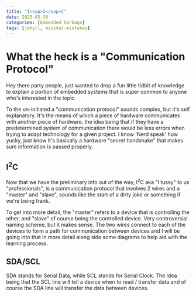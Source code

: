 ```yaml
---
title: "I<sup>2</sup>C"
date: 2025-05-30
categories: [Embedded Garbage]
tags: [jekyll, minimal-mistakes]
---
```


# What the heck is a "Communication Protocol"

Hey there party people, just wanted to drop a fun little tidbit of knowledge to explain a portion of embedded systems that is super common to anyone who's interested in the topic.

To the un-initiated a "communication protocol" sounds complex, but it's self explanatory. It's the means of which a piece of hardware communicates with another piece of hardware, the idea being that if they have a predetermined system of communication there would be less errors when trying to adapt technology for a given project. I know 'Nerd speak' how yucky, just know it's basically a hardware "secret handshake" that makes sure information is passed properly.


## I<sup>2</sup>C

Now that we have the preliminary info out of the way, I<sup>2</sup>C aka "I tussy" to us "professionals", is a communication protocol that involves 2 wires and a "master" and "slave", sounds like the start of a dirty joke or something if we're being frank.

To get into more detail, the "master" refers to a device that is controlling the other, and "slave" of course being the controlled device. Very controversial naming scheme, but it makes sense. The two wires connect to each of the devices to form a path for communication between devices and I will be going into that in more detail along side some diagrams to help aid with the learning process.


## SDA/SCL

SDA stands for Serial Data, while SCL stands for Serial Clock. The Idea being that the SCL line will tell a device when to read / transfer data and of course the SDA line will transfer the data between devices.
